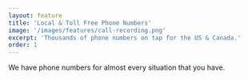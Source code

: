 ```yaml
---
layout: feature
title: 'Local & Toll Free Phone Numbers'
image: '/images/features/call-recording.png'
excerpt: 'Thousands of phone numbers on tap for the US & Canada.'
order: 1
---
```

We have phone numbers for almost every situation that you have.